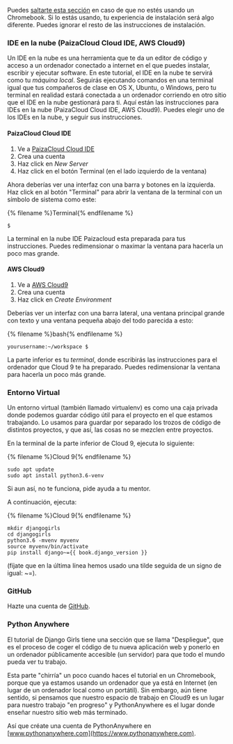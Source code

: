 Puedes [saltarte esta sección](http://tutorial.djangogirls.org/en/installation/#install-python) en caso de que no estés usando un Chromebook. Si lo estás usando, tu experiencia de instalación será algo diferente. Puedes ignorar el resto de las instrucciones de instalación.

### IDE en la nube (PaizaCloud Cloud IDE, AWS Cloud9)

Un IDE en la nube es una herramienta que te da un editor de código y acceso a un ordenador conectado a internet en el que puedes instalar, escribir y ejecutar software. En este tutorial, el IDE en la nube te servirá como tu *máquina local*. Seguirás ejecutando comandos en una terminal igual que tus compañeros de clase en OS X, Ubuntu, o Windows, pero tu terminal en realidad estará conectada a un ordenador corriendo en otro sitio que el IDE en la nube gestionará para ti. Aquí están las instrucciones para IDEs en la nube (PaizaCloud Cloud IDE, AWS Cloud9). Puedes elegir uno de los IDEs en la nube, y seguir sus instrucciones.

#### PaizaCloud Cloud IDE

1. Ve a [PaizaCloud Cloud IDE](https://paiza.cloud/)
2. Crea una cuenta
3. Haz click en *New Server*
4. Haz click en el botón Terminal (en el lado izquierdo de la ventana)

Ahora deberías ver una interfaz con una barra y botones en la izquierda. Haz click en al botón "Terminal" para abrir la ventana de la terminal con un símbolo de sistema como este:

{% filename %}Terminal{% endfilename %}

    $
    

La terminal en la nube IDE Paizacloud esta preparada para tus instrucciones. Puedes redimensionar o maximar la ventana para hacerla un poco mas grande.

#### AWS Cloud9

1. Ve a [AWS Cloud9](https://aws.amazon.com/cloud9/)
2. Crea una cuenta
3. Haz click en *Create Environment*

Deberías ver un interfaz con una barra lateral, una ventana principal grande con texto y una ventana pequeña abajo del todo parecida a esto:

{% filename %}bash{% endfilename %}

    yourusername:~/workspace $
    

La parte inferior es tu *terminal*, donde escribirás las instrucciones para el ordenador que Cloud 9 te ha preparado. Puedes redimensionar la ventana para hacerla un poco más grande.

### Entorno Virtual

Un entorno virtual (también llamado virtualenv) es como una caja privada donde podemos guardar código útil para el proyecto en el que estamos trabajando. Lo usamos para guardar por separado los trozos de código de distintos proyectos, y que así, las cosas no se mezclen entre proyectos.

En la terminal de la parte inferior de Cloud 9, ejecuta lo siguiente:

{% filename %}Cloud 9{% endfilename %}

    sudo apt update
    sudo apt install python3.6-venv
    

Si aun así, no te funciona, pide ayuda a tu mentor.

A continuación, ejecuta:

{% filename %}Cloud 9{% endfilename %}

    mkdir djangogirls
    cd djangogirls
    python3.6 -mvenv myvenv
    source myvenv/bin/activate
    pip install django~={{ book.django_version }}
    

(fíjate que en la última línea hemos usado una tilde seguida de un signo de igual: ~=).

### GitHub

Hazte una cuenta de [GitHub](https://github.com).

### Python Anywhere

El tutorial de Django Girls tiene una sección que se llama "Despliegue", que es el proceso de coger el código de tu nueva aplicación web y ponerlo en un ordenador públicamente accesible (un servidor) para que todo el mundo pueda ver tu trabajo.

Esta parte "chirría" un poco cuando haces el tutorial en un Chromebook, porque que ya estamos usando un ordenador que ya está en Internet (en lugar de un ordenador local como un portátil). Sin embargo, aún tiene sentido, si pensamos que nuestro espacio de trabajo en Cloud9 es un lugar para nuestro trabajo "en progreso" y PythonAnywhere es el lugar donde enseñar nuestro sitio web más terminado.

Así que créate una cuenta de PythonAnywhere en [www.pythonanywhere.com](https://www.pythonanywhere.com).